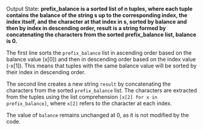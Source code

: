 Output State: **prefix_balance is a sorted list of n tuples, where each tuple contains the balance of the string s up to the corresponding index, the index itself, and the character at that index in s, sorted by balance and then by index in descending order, result is a string formed by concatenating the characters from the sorted prefix_balance list, balance is 0.**

The first line sorts the `prefix_balance` list in ascending order based on the balance value (x[0]) and then in descending order based on the index value (-x[1]). This means that tuples with the same balance value will be sorted by their index in descending order.

The second line creates a new string `result` by concatenating the characters from the sorted `prefix_balance` list. The characters are extracted from the tuples using the list comprehension `[x[2] for x in prefix_balance]`, where `x[2]` refers to the character at each index.

The value of `balance` remains unchanged at 0, as it is not modified by the code.